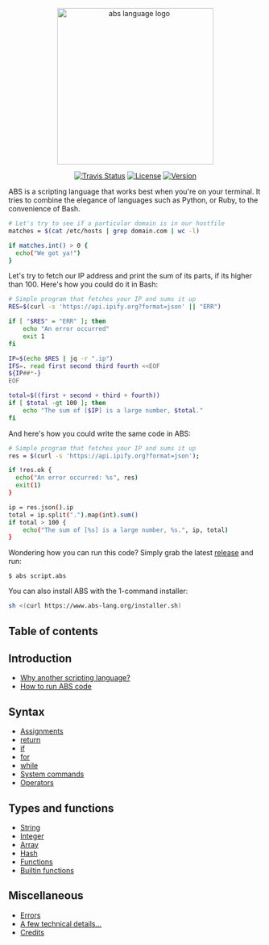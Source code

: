 <p align="center">
  <a href="https://www.abs-lang.org/">
    <img alt="abs language logo" src="https://github.com/abs-lang/abs/blob/master/bin/ABS.png?raw=true" width="310">
  </a>
</p>

<p align="center">
  <a href="https://travis-ci.com/abs-lang/abs"><img alt="Travis Status" src="https://travis-ci.com/abs-lang/abs.svg?branch=master"></a>
  <a href="https://github.com/abs-lang/abs"><img alt="License" src="https://img.shields.io/github/license/abs-lang/abs.svg"></a>
  <a href="https://github.com/abs-lang/abs"><img alt="Version" src="https://img.shields.io/github/release-pre/abs-lang/abs.svg"></a>
</p>

ABS is a scripting language that works best when you're on
your terminal. It tries to combine the elegance of languages
such as Python, or Ruby, to the convenience of Bash.

``` bash
# Let's try to see if a particular domain is in our hostfile
matches = $(cat /etc/hosts | grep domain.com | wc -l)

if matches.int() > 0 {
  echo("We got ya!")
}
```

Let's try to fetch our IP address and print the sum of its
parts, if its higher than 100. Here's how you could do it
in Bash:

``` bash
# Simple program that fetches your IP and sums it up
RES=$(curl -s 'https://api.ipify.org?format=json' || "ERR")

if [ "$RES" = "ERR" ]; then
    echo "An error occurred"
    exit 1
fi

IP=$(echo $RES | jq -r ".ip")
IFS=. read first second third fourth <<EOF
${IP##*-}
EOF

total=$((first + second + third + fourth))
if [ $total -gt 100 ]; then
    echo "The sum of [$IP] is a large number, $total."
fi
```

And here's how you could write the same code in ABS:

``` bash
# Simple program that fetches your IP and sums it up
res = $(curl -s 'https://api.ipify.org?format=json');

if !res.ok {
  echo("An error occurred: %s", res)
  exit(1)
}

ip = res.json().ip
total = ip.split(".").map(int).sum()
if total > 100 {
    echo("The sum of [%s] is a large number, %s.", ip, total)
}
```

Wondering how you can run this code? Simply grab the latest
[release](https://github.com/abs-lang/abs/releases) and run:

```
$ abs script.abs
```

You can also install ABS with the 1-command installer:

``` bash
sh <(curl https://www.abs-lang.org/installer.sh)
```

## Table of contents

## Introduction

* [Why another scripting language?](/introduction/why-another-scripting-language)
* [How to run ABS code](/introduction/how-to-run-abs-code)

## Syntax

* [Assignments](/syntax/assignments)
* [return](/syntax/return)
* [if](/syntax/if)
* [for](/syntax/for)
* [while](/syntax/while)
* [System commands](/syntax/system-commands)
* [Operators](/syntax/operators)

## Types and functions

* [String](/types/string)
* [Integer](/types/int)
* [Array](/types/array)
* [Hash](/types/hash)
* [Functions](/types/function)
* [Builtin functions](/types/builtin-function)

## Miscellaneous

* [Errors](/misc/error)
* [A few technical details...](/misc/technical-details)
* [Credits](/misc/credits)
